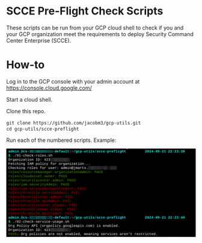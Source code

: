 # SCCE Pre-Flight Check Scripts

These scripts can be run from your GCP cloud shell to check if you and your GCP organization meet the requirements to deploy Security Command Center Enterprise (SCCE).

# How-to

Log in to the GCP console with your admin account at https://console.cloud.google.com/

Start a cloud shell.

Clone this repo.

```
git clone https://github.com/jacobm3/gcp-utils.git
cd gcp-utils/scce-preflight
```

Run each of the numbered scripts.  Example:

![screenshot](img/ss.png)
